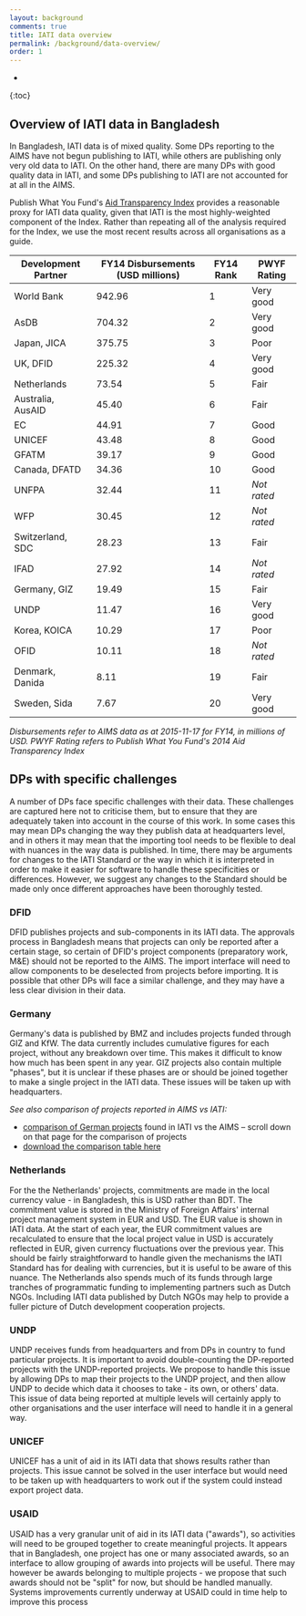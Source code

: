 ```yaml
---
layout: background
comments: true
title: IATI data overview
permalink: /background/data-overview/
order: 1
---
```


* 
{:toc}

## Overview of IATI data in Bangladesh

In Bangladesh, IATI data is of mixed quality. Some DPs reporting to the AIMS have not begun publishing to IATI, while others are publishing only very old data to IATI. On the other hand, there are many DPs with good quality data in IATI, and some DPs publishing to IATI are not accounted for at all in the AIMS.

Publish What You Fund's [Aid Transparency Index](http://ati.publishwhatyoufund.org) provides a reasonable proxy for IATI data quality, given that IATI is the most highly-weighted component of the Index. Rather than repeating all of the analysis required for the Index, we use the most recent results across all organisations as a guide.

Development Partner | FY14 Disbursements (USD millions) | FY14 Rank | PWYF Rating
-- | -- | -- | --
World Bank |  942.96  | 1 | Very good
AsDB |  704.32  | 2 | Very good
Japan, JICA |  375.75  | 3 | Poor
UK, DFID |  225.32  | 4 | Very good
Netherlands |  73.54  | 5 | Fair
Australia, AusAID |  45.40  | 6 | Fair
EC |  44.91  | 7 | Good
UNICEF |  43.48  | 8 | Good
GFATM |  39.17  | 9 | Good
Canada, DFATD |  34.36  | 10 | Good
UNFPA |  32.44  | 11 | *Not rated*
WFP |  30.45  | 12 | *Not rated*
Switzerland, SDC |  28.23  | 13 | Fair
IFAD |  27.92  | 14 | *Not rated*
Germany, GIZ |  19.49  | 15 | Fair
UNDP |  11.47  | 16 | Very good
Korea, KOICA |  10.29  | 17 | Poor
OFID |  10.11  | 18 | *Not rated*
Denmark, Danida |  8.11  | 19 | Fair
Sweden, Sida |  7.67  | 20 | Very good

*Disbursements refer to AIMS data as at 2015-11-17 for FY14, in millions of USD. PWYF Rating refers to Publish What You Fund's 2014 Aid Transparency Index*

## DPs with specific challenges
A number of DPs face specific challenges with their data. These challenges are captured here not to criticise them, but to ensure that they are adequately taken into account in the course of this work. In some cases this may mean DPs changing the way they publish data at headquarters level, and in others it may mean that the importing tool needs to be flexible to deal with nuances in the way data is published. In time, there may be arguments for changes to the IATI Standard or the way in which it is interpreted in order to make it easier for software to handle these specificities or differences. However, we suggest any changes to the Standard should be made only once different approaches have been thoroughly tested.

### DFID
DFID publishes projects and sub-components in its IATI data. The approvals process in Bangladesh means that projects can only be reported after a certain stage, so certain of DFID's project components (preparatory work, M&E) should not be reported to the AIMS. The import interface will need to allow components to be deselected from projects before importing. It is possible that other DPs will face a similar challenge, and they may have a less clear division in their data.

### Germany
Germany's data is published by BMZ and includes projects funded through GIZ and KfW. The data currently includes cumulative figures for each project, without any breakdown over time. This makes it difficult to know how much has been spent in any year. GIZ projects also contain multiple "phases", but it is unclear if these phases are or should be joined together to make a single project in the IATI data. These issues will be taken up with headquarters.

*See also comparison of projects reported in AIMS vs IATI:*

* [comparison of German projects](https://github.com/BD-IATI/donor-data/blob/master/germany/germany.ipynb) found in IATI vs the AIMS &ndash; scroll down on that page for the comparison of projects
* [download the comparison table here](https://raw.githubusercontent.com/BD-IATI/donor-data/master/germany/iati_projects_and_aims.csv)

### Netherlands
For the the Netherlands' projects, commitments are made in the local currency value - in Bangladesh, this is USD rather than BDT. The commitment value is stored in the Ministry of Foreign Affairs' internal project management system in EUR and USD. The EUR value is shown in IATI data. At the start of each year, the EUR commitment values are recalculated to ensure that the local project value in USD is accurately reflected in EUR, given currency fluctuations over the previous year. This should be fairly straightforward to handle given the mechanisms the IATI Standard has for dealing with currencies, but it is useful to be aware of this nuance. The Netherlands also spends much of its funds through large tranches of programmatic funding to implementing partners such as Dutch NGOs. Including IATI data published by Dutch NGOs may help to provide a fuller picture of Dutch development cooperation projects.

### UNDP
UNDP receives funds from headquarters and from DPs in country to fund particular projects. It is important to avoid double-counting the DP-reported projects with the UNDP-reported projects. We propose to handle this issue by allowing DPs to map their projects to the UNDP project, and then allow UNDP to decide which data it chooses to take - its own, or others' data. This issue of data being reported at multiple levels will certainly apply to other organisations and the user interface will need to handle it in a general way.

### UNICEF
UNICEF has a unit of aid in its IATI data that shows results rather than projects. This issue cannot be solved in the user interface but would need to be taken up with headquarters to work out if the system could instead export project data.

### USAID
USAID has a very granular unit of aid in its IATI data ("awards"), so activities will need to be grouped together to create meaningful projects. It appears that in Bangladesh, one project has one or many associated awards, so an interface to allow grouping of awards into projects will be useful. There may however be awards belonging to multiple projects - we propose that such awards should not be "split" for now, but should be handled manually. Systems improvements currently underway at USAID could in time help to improve this process